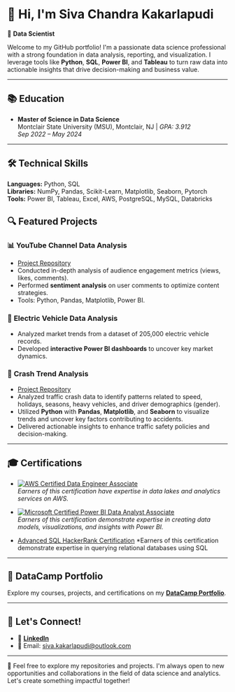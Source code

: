 # 👋 Hi, I'm Siva Chandra Kakarlapudi

🌟 **Data Scientist**

Welcome to my GitHub portfolio! I'm a passionate data science professional with a strong foundation in data analysis, reporting, and visualization. I leverage tools like **Python**, **SQL**, **Power BI**, and **Tableau** to turn raw data into actionable insights that drive decision-making and business value.

---

## 📚 Education

- **Master of Science in Data Science**  
  Montclair State University (MSU), Montclair, NJ | *GPA: 3.912*  
  *Sep 2022 – May 2024*

---

## 🛠️ Technical Skills

**Languages:** Python, SQL  
**Libraries:** NumPy, Pandas, Scikit-Learn, Matplotlib, Seaborn, Pytorch  
**Tools:** Power BI, Tableau, Excel, AWS, PostgreSQL, MySQL, Databricks


## 🔍 Featured Projects

### 📊 **YouTube Channel Data Analysis**  
- [Project Repository](https://github.com/SivaChandraK/Sentiment-Analysis)
- Conducted in-depth analysis of audience engagement metrics (views, likes, comments).
- Performed **sentiment analysis** on user comments to optimize content strategies.  
- Tools: Python, Pandas, Matplotlib, Power BI.  

### 🚗 **Electric Vehicle Data Analysis**  
- Analyzed market trends from a dataset of 205,000 electric vehicle records.  
- Developed **interactive Power BI dashboards** to uncover key market dynamics.    

### 🚦 **Crash Trend Analysis**  
- [Project Repository](https://github.com/SivaChandraK/CrashTrendAnalysis)  
- Analyzed traffic crash data to identify patterns related to speed, holidays, seasons, heavy vehicles, and driver demographics (gender).  
- Utilized **Python** with **Pandas**, **Matplotlib**, and **Seaborn** to visualize trends and uncover key factors contributing to accidents.  
- Delivered actionable insights to enhance traffic safety policies and decision-making.  

---

## 🎓 Certifications

- [![AWS Certified Data Engineer Associate](https://images.credly.com/size/220x220/images/4bc21d8b-4afe-4fbd-9a90-a9de8bf7b240/AWS-Certified-Data-Analytics-Specialty.png)](https://www.credly.com/badges/24bb805e-074e-4590-b17d-68f736e3532f/linked_in_profile)  
  *Earners of this certification have expertise in data lakes and analytics services on AWS.*  

- [![Microsoft Certified Power BI Data Analyst Associate](https://learn.microsoft.com/en-us/users/sivachandrakakarlapudi-8794/credentials/ccf14dce666f6ac1)](https://learn.microsoft.com/en-us/users/sivachandrakakarlapudi-8794/credentials/ccf14dce666f6ac1?ref=https%3A%2F%2Fwww.linkedin.com%2F)  
  *Earners of this certification demonstrate expertise in creating data models, visualizations, and insights with Power BI.*

- [Advanced SQL HackerRank Certification](https://www.hackerrank.com/profile/kakarlapudisiva1)
  *Earners of this certification demonstrate expertise in querying relational databases using SQL


---

## 📖 DataCamp Portfolio

Explore my courses, projects, and certifications on my **[DataCamp Portfolio](https://www.datacamp.com/portfolio/siva-kakarlapudi)**.

---
## 🔗 Let's Connect!

- 💼 **[LinkedIn](https://www.linkedin.com/in/sivachandrakakarlapudi/)**
- 📧 Email: [siva.kakarlapudi@outlook.com](mailto:siva.kakarlapudi@outlook.com)

---

🌟 Feel free to explore my repositories and projects. I'm always open to new opportunities and collaborations in the field of data science and analytics. Let's create something impactful together!
